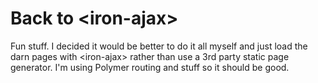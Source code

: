 # Back to &lt;iron-ajax&gt;

Fun stuff.  I decided it would be better to do it all myself and just load the darn pages with &lt;iron-ajax&gt; rather than use a 3rd party static page generator.  I'm using Polymer routing and stuff so it should be good.
